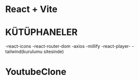# React + Vite
# KÜTÜPHANELER 

-react-icons
-react-router-dom
-axios
-millify
-react-player-
-tailwind(kurulumu sitesinde)
# YoutubeClone
